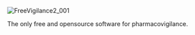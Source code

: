 ![FreeVigilance2_001](https://github.com/FreeVigilance/E2B/assets/150789782/530739ce-c3a7-4da6-aa18-5e5d97e537f1)

The only free and opensource software for pharmacovigilance.
